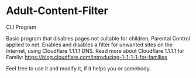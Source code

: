 # Adult-Content-Filter
CLI Program

Basic program that disables pages not suitable for children, Parental Control applied to net.
Enables and disables a filter for unwanted sites on the Internet, using Cloudflare 1.1.1.1 DNS.
Read more about Cloudflare 1.1.1.1 for Family:
<https://blog.cloudflare.com/introducing-1-1-1-1-for-families>

Feel free to use it and modify it, if it helps you or somebody.
